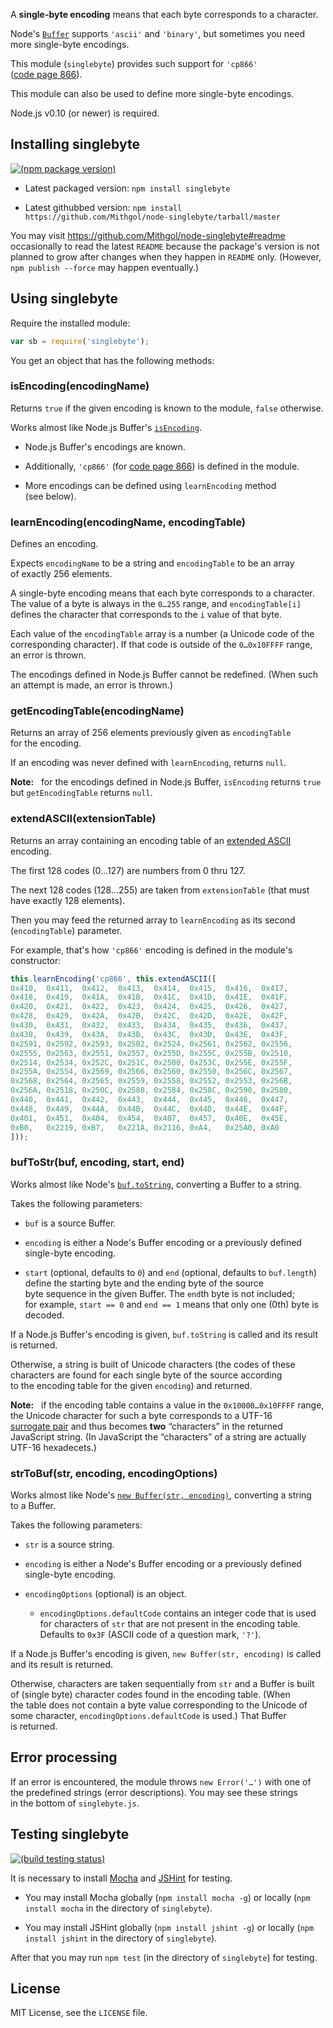 A **single-byte encoding** means that each byte corresponds to a character.

Node's [`Buffer`](http://nodejs.org/docs/latest/api/buffer.html) supports `'ascii'` and `'binary'`, but sometimes you need more single-byte encodings.

This module (`singlebyte`) provides such support for `'cp866'` ([code page 866](http://en.wikipedia.org/wiki/Code_page_866)).

This module can also be used to define more single-byte encodings.

Node.js v0.10 (or newer) is required.

## Installing singlebyte

[![(npm package version)](https://badge.fury.io/js/singlebyte.png)](https://npmjs.org/package/singlebyte)

* Latest packaged version: `npm install singlebyte`

* Latest githubbed version: `npm install https://github.com/Mithgol/node-singlebyte/tarball/master`

You may visit https://github.com/Mithgol/node-singlebyte#readme occasionally to read the latest `README` because the package's version is not planned to grow after changes when they happen in `README` only. (However, `npm publish --force` may happen eventually.)

## Using singlebyte

Require the installed module:

```js
var sb = require('singlebyte');
```

You get an object that has the following methods:

### isEncoding(encodingName)

Returns `true` if the given encoding is known to the module, `false` otherwise.

Works almost like Node.js Buffer's [`isEncoding`](http://nodejs.org/docs/latest/api/buffer.html#buffer_class_method_buffer_isencoding_encoding).

* Node.js Buffer's encodings are known.

* Additionally, `'cp866'` (for [code page 866](http://en.wikipedia.org/wiki/Code_page_866)) is defined in the module.

* More encodings can be defined using `learnEncoding` method (see below).

### learnEncoding(encodingName, encodingTable)

Defines an encoding.

Expects `encodingName` to be a string and `encodingTable` to be an array of exactly 256 elements.

A single-byte encoding means that each byte corresponds to a character. The value of a byte is always in the `0…255` range, and `encodingTable[i]` defines the character that corresponds to the `i` value of that byte.

Each value of the `encodingTable` array is a number (a Unicode code of the corresponding character). If that code is outside of the `0…0x10FFFF` range, an error is thrown.

The encodings defined in Node.js Buffer cannot be redefined. (When such an attempt is made, an error is thrown.)

### getEncodingTable(encodingName)

Returns an array of 256 elements previously given as `encodingTable` for the encoding.

If an encoding was never defined with `learnEncoding`, returns `null`.

**Note:**   for the encodings defined in Node.js Buffer, `isEncoding` returns `true` but `getEncodingTable` returns `null`.

### extendASCII(extensionTable)

Returns an array containing an encoding table of an [extended ASCII](http://en.wikipedia.org/wiki/Extended_ASCII) encoding.

The first 128 codes (0…127) are numbers from 0 thru 127.

The next 128 codes (128…255) are taken from `extensionTable` (that must have exactly 128 elements).

Then you may feed the returned array to `learnEncoding` as its second (`encodingTable`) parameter.

For example, that's how `'cp866'` encoding is defined in the module's constructor:

```js
this.learnEncoding('cp866', this.extendASCII([
0x410,  0x411,  0x412,  0x413,  0x414,  0x415,  0x416,  0x417,
0x418,  0x419,  0x41A,  0x41B,  0x41C,  0x41D,  0x41E,  0x41F,
0x420,  0x421,  0x422,  0x423,  0x424,  0x425,  0x426,  0x427,
0x428,  0x429,  0x42A,  0x42B,  0x42C,  0x42D,  0x42E,  0x42F,
0x430,  0x431,  0x432,  0x433,  0x434,  0x435,  0x436,  0x437,
0x438,  0x439,  0x43A,  0x43B,  0x43C,  0x43D,  0x43E,  0x43F,
0x2591, 0x2592, 0x2593, 0x2502, 0x2524, 0x2561, 0x2562, 0x2556,
0x2555, 0x2563, 0x2551, 0x2557, 0x255D, 0x255C, 0x255B, 0x2510,
0x2514, 0x2534, 0x252C, 0x251C, 0x2500, 0x253C, 0x255E, 0x255F,
0x255A, 0x2554, 0x2569, 0x2566, 0x2560, 0x2550, 0x256C, 0x2567,
0x2568, 0x2564, 0x2565, 0x2559, 0x2558, 0x2552, 0x2553, 0x256B,
0x256A, 0x2518, 0x250C, 0x2588, 0x2584, 0x258C, 0x2590, 0x2580,
0x440,  0x441,  0x442,  0x443,  0x444,  0x445,  0x446,  0x447,
0x448,  0x449,  0x44A,  0x44B,  0x44C,  0x44D,  0x44E,  0x44F,
0x401,  0x451,  0x404,  0x454,  0x407,  0x457,  0x40E,  0x45E,
0xB0,   0x2219, 0xB7,   0x221A, 0x2116, 0xA4,   0x25A0, 0xA0
]));
```

### bufToStr(buf, encoding, start, end)

Works almost like Node's [`buf.toString`](http://nodejs.org/docs/latest/api/buffer.html#buffer_buf_tostring_encoding_start_end), converting a Buffer to a string.

Takes the following parameters:

* `buf` is a source Buffer.

* `encoding` is either a Node's Buffer encoding or a previously defined single-byte encoding.

* `start` (optional, defaults to `0`) and `end` (optional, defaults to `buf.length`) define the starting byte and the ending byte of the source byte sequence in the given Buffer. The `end`th byte is not included; for example, `start == 0` and `end == 1` means that only one (0th) byte is decoded.

If a Node.js Buffer's encoding is given, `buf.toString` is called and its result is returned.

Otherwise, a string is built of Unicode characters (the codes of these characters are found for each single byte of the source according to the encoding table for the given `encoding`) and returned.

**Note:**   if the encoding table contains a value in the `0x10000…0x10FFFF` range, the Unicode character for such a byte corresponds to a UTF-16 [surrogate pair](http://en.wikipedia.org/wiki/UTF-16#Code_points_U.2B10000_to_U.2B10FFFF) and thus becomes **two** “characters” in the returned JavaScript string. (In JavaScript the “characters” of a string are actually UTF-16 hexadecets.)

### strToBuf(str, encoding, encodingOptions)

Works almost like Node's [`new Buffer(str, encoding)`](http://nodejs.org/docs/latest/api/buffer.html#buffer_new_buffer_str_encoding), converting a string to a Buffer.

Takes the following parameters:

* `str` is a source string.

* `encoding` is either a Node's Buffer encoding or a previously defined single-byte encoding.

* `encodingOptions` (optional) is an object.
  * `encodingOptions.defaultCode` contains an integer code that is used for characters of `str` that are not present in the encoding table. Defaults to `0x3F` (ASCII code of a question mark, `'?'`).

If a Node.js Buffer's encoding is given, `new Buffer(str, encoding)` is called and its result is returned.

Otherwise, characters are taken sequentially from `str` and a Buffer is built of (single byte) character codes found in the encoding table. (When the table does not contain a byte value corresponding to the Unicode of some character, `encodingOptions.defaultCode` is used.) That Buffer is returned.

## Error processing

If an error is encountered, the module throws `new Error('…')` with one of the predefined strings (error descriptions). You may see these strings in the bottom of `singlebyte.js`.

## Testing singlebyte

[![(build testing status)](https://travis-ci.org/Mithgol/node-singlebyte.png?branch=master)](https://travis-ci.org/Mithgol/node-singlebyte)

It is necessary to install [Mocha](http://visionmedia.github.io/mocha/) and [JSHint](http://jshint.com/) for testing.

* You may install Mocha globally (`npm install mocha -g`) or locally (`npm install mocha` in the directory of `singlebyte`).

* You may install JSHint globally (`npm install jshint -g`) or locally (`npm install jshint` in the directory of `singlebyte`).

After that you may run `npm test` (in the directory of `singlebyte`) for testing.

## License

MIT License, see the `LICENSE` file.